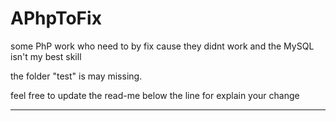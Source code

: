 # APhpToFix
some PhP work who need to by fix cause they didnt work and the MySQL isn't my best skill

the folder "test" is may missing. 

feel free to update the read-me below the line for explain your change

------------------------------------------------------------------------
